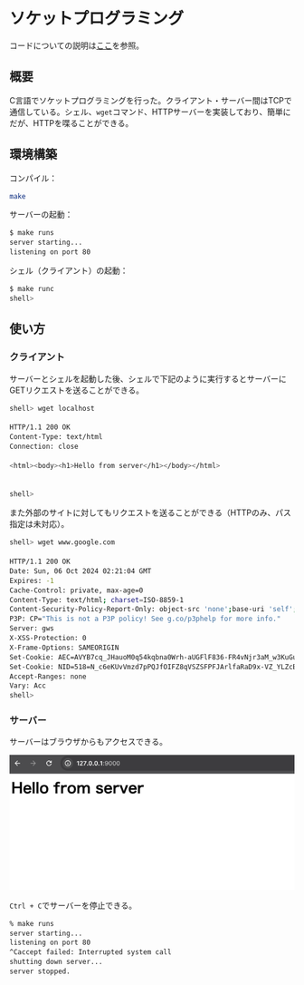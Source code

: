 # ソケットプログラミング

コードについての説明は[ここ](MEMO.md)を参照。

## 概要

C言語でソケットプログラミングを行った。クライアント・サーバー間はTCPで通信している。シェル、`wget`コマンド、HTTPサーバーを実装しており、簡単にだが、HTTPを喋ることができる。

## 環境構築

コンパイル：

```bash
make
```

サーバーの起動：

```bash
$ make runs
server starting...
listening on port 80
```

シェル（クライアント）の起動：

```bash
$ make runc
shell> 
```

## 使い方

### クライアント

サーバーとシェルを起動した後、シェルで下記のように実行するとサーバーにGETリクエストを送ることができる。

```bash
shell> wget localhost

HTTP/1.1 200 OK
Content-Type: text/html
Connection: close

<html><body><h1>Hello from server</h1></body></html>


shell>
```

また外部のサイトに対してもリクエストを送ることができる（HTTPのみ、パス指定は未対応）。

```bash
shell> wget www.google.com

HTTP/1.1 200 OK
Date: Sun, 06 Oct 2024 02:21:04 GMT
Expires: -1
Cache-Control: private, max-age=0
Content-Type: text/html; charset=ISO-8859-1
Content-Security-Policy-Report-Only: object-src 'none';base-uri 'self';script-src 'nonce-mr7B4KIQsSwcXXXV1Gah2g' 'strict-dynamic' 'report-sample' 'unsafe-eval' 'unsafe-inline' https: http:;report-uri https://csp.withgoogle.com/csp/gws/other-hp
P3P: CP="This is not a P3P policy! See g.co/p3phelp for more info."
Server: gws
X-XSS-Protection: 0
X-Frame-Options: SAMEORIGIN
Set-Cookie: AEC=AVYB7cq_JHauoM0q54kqbna0Wrh-aUGFlF836-FR4vNjr3aM_w3KuGuh0Q; expires=Fri, 04-Apr-2025 02:21:04 GMT; path=/; domain=.google.com; Secure; HttpOnly; SameSite=lax
Set-Cookie: NID=518=N_c6eKUvVmzd7pPQJfOIFZ8qVSZSFPFJArlfaRaD9x-VZ_YLZcBpAGfgiAHZS43q4A_E2fsUwuO3RsX5GvJ3tcTmxK0nJ87DOev7vOQecCHZBQMeDUt9VgqbdsQFq2Bzii0369USTf8YVRSxtMqUWSQ0_E48zJW9l1W3vOxNvNgs2CygFkm_tqAkV_I9kERx3DQ; expires=Mon, 07-Apr-2025 02:21:04 GMT; path=/; domain=.google.com; HttpOnly
Accept-Ranges: none
Vary: Acc
shell> 
```

### サーバー

サーバーはブラウザからもアクセスできる。

![ブラウザ](images/browser.png)

`Ctrl + C`でサーバーを停止できる。

```bash
% make runs
server starting...
listening on port 80
^Caccept failed: Interrupted system call
shutting down server...
server stopped.
```
